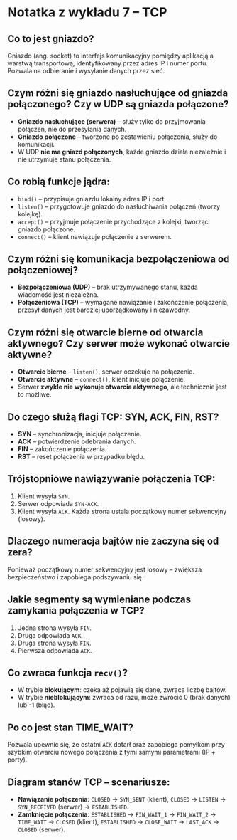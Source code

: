 # Notatka z wykładu 7 – TCP

## Co to jest gniazdo?
Gniazdo (ang. socket) to interfejs komunikacyjny pomiędzy aplikacją a warstwą transportową, identyfikowany przez adres IP i numer portu. Pozwala na odbieranie i wysyłanie danych przez sieć.

## Czym różni się gniazdo nasłuchujące od gniazda połączonego? Czy w UDP są gniazda połączone?
- **Gniazdo nasłuchujące (serwera)** – służy tylko do przyjmowania połączeń, nie do przesyłania danych.
- **Gniazdo połączone** – tworzone po zestawieniu połączenia, służy do komunikacji.
- W UDP **nie ma gniazd połączonych**, każde gniazdo działa niezależnie i nie utrzymuje stanu połączenia.

## Co robią funkcje jądra:
- `bind()` – przypisuje gniazdu lokalny adres IP i port.
- `listen()` – przygotowuje gniazdo do nasłuchiwania połączeń (tworzy kolejkę).
- `accept()` – przyjmuje połączenie przychodzące z kolejki, tworząc gniazdo połączone.
- `connect()` – klient nawiązuje połączenie z serwerem.

## Czym różni się komunikacja bezpołączeniowa od połączeniowej?
- **Bezpołączeniowa (UDP)** – brak utrzymywanego stanu, każda wiadomość jest niezależna.
- **Połączeniowa (TCP)** – wymagane nawiązanie i zakończenie połączenia, przesył danych jest bardziej uporządkowany i niezawodny.

## Czym różni się otwarcie bierne od otwarcia aktywnego? Czy serwer może wykonać otwarcie aktywne?
- **Otwarcie bierne** – `listen()`, serwer oczekuje na połączenie.
- **Otwarcie aktywne** – `connect()`, klient inicjuje połączenie.
- Serwer **zwykle nie wykonuje otwarcia aktywnego**, ale technicznie jest to możliwe.

## Do czego służą flagi TCP: SYN, ACK, FIN, RST?
- **SYN** – synchronizacja, inicjuje połączenie.
- **ACK** – potwierdzenie odebrania danych.
- **FIN** – zakończenie połączenia.
- **RST** – reset połączenia w przypadku błędu.

## Trójstopniowe nawiązywanie połączenia TCP:
1. Klient wysyła `SYN`.
2. Serwer odpowiada `SYN-ACK`.
3. Klient wysyła `ACK`.
Każda strona ustala początkowy numer sekwencyjny (losowy).

## Dlaczego numeracja bajtów nie zaczyna się od zera?
Ponieważ początkowy numer sekwencyjny jest losowy – zwiększa bezpieczeństwo i zapobiega podszywaniu się.

## Jakie segmenty są wymieniane podczas zamykania połączenia w TCP?
1. Jedna strona wysyła `FIN`.
2. Druga odpowiada `ACK`.
3. Druga strona wysyła `FIN`.
4. Pierwsza odpowiada `ACK`.

## Co zwraca funkcja `recv()`?
- W trybie **blokującym**: czeka aż pojawią się dane, zwraca liczbę bajtów.
- W trybie **nieblokującym**: zwraca od razu, może zwrócić 0 (brak danych) lub -1 (błąd).

## Po co jest stan TIME_WAIT?
Pozwala upewnić się, że ostatni `ACK` dotarł oraz zapobiega pomyłkom przy szybkim otwarciu nowego połączenia z tymi samymi parametrami (IP + porty).

## Diagram stanów TCP – scenariusze:
- **Nawiązanie połączenia**: `CLOSED` → `SYN_SENT` (klient), `CLOSED` → `LISTEN` → `SYN_RECEIVED` (serwer) → `ESTABLISHED`.
- **Zamknięcie połączenia**: `ESTABLISHED` → `FIN_WAIT_1` → `FIN_WAIT_2` → `TIME_WAIT` → `CLOSED` (klient), `ESTABLISHED` → `CLOSE_WAIT` → `LAST_ACK` → `CLOSED` (serwer).
